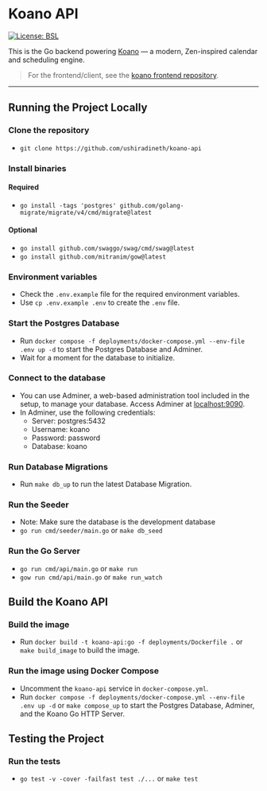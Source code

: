 # Koano API

[![License: BSL](https://img.shields.io/badge/license-BSL--1.1-blue.svg)](LICENSE)

This is the Go backend powering [Koano](https://koano.app) — a modern, Zen-inspired calendar and scheduling engine.

> For the frontend/client, see the [koano frontend repository](https://github.com/ushiradineth/koano).

---

## Running the Project Locally

### Clone the repository

- `git clone https://github.com/ushiradineth/koano-api`

### Install binaries

#### Required

- `go install -tags 'postgres' github.com/golang-migrate/migrate/v4/cmd/migrate@latest`

#### Optional

- `go install github.com/swaggo/swag/cmd/swag@latest`
- `go install github.com/mitranim/gow@latest`

### Environment variables

- Check the `.env.example` file for the required environment variables.
- Use `cp .env.example .env` to create the `.env` file.

### Start the Postgres Database

- Run `docker compose -f deployments/docker-compose.yml --env-file .env up -d` to start the Postgres Database and Adminer.
- Wait for a moment for the database to initialize.

### Connect to the database

- You can use Adminer, a web-based administration tool included in the setup, to manage your database. Access Adminer at [localhost:9090](http://localhost:9090).
- In Adminer, use the following credentials:
  - Server: postgres:5432
  - Username: koano
  - Password: password
  - Database: koano

### Run Database Migrations

- Run `make db_up` to run the latest Database Migration.

### Run the Seeder

- Note: Make sure the database is the development database
- `go run cmd/seeder/main.go` or `make db_seed`

### Run the Go Server

- `go run cmd/api/main.go` or `make run`
- `gow run cmd/api/main.go` or `make run_watch`

## Build the Koano API

### Build the image

- Run `docker build -t koano-api:go -f deployments/Dockerfile .` or `make build_image` to build the image.

### Run the image using Docker Compose

- Uncomment the `koano-api` service in `docker-compose.yml`.
- Run `docker compose -f deployments/docker-compose.yml --env-file .env up -d` or `make compose_up` to start the Postgres Database, Adminer, and the Koano Go HTTP Server.

## Testing the Project

### Run the tests

- `go test -v -cover -failfast test ./...` or `make test`
